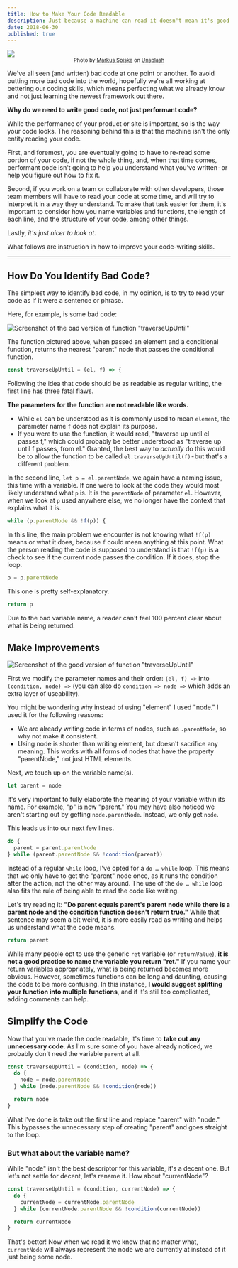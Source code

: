 ```yaml
---
title: How to Make Your Code Readable
description: Just because a machine can read it doesn't mean it's good
date: 2018-06-30
published: true
---
```


![](matrix-code.jpeg)
<br>
<small style="width: 100%; display: block; text-align: center;">Photo by [Markus Spiske](https://unsplash.com/@markusspiske?utm_source=medium&utm_medium=referral) on [Unsplash](https://unsplash.com/?utm_source=medium&utm_medium=referral)</small>

We've all seen (and written) bad code at one point or another. To avoid putting more bad code into the world, hopefully we're all working at bettering our coding skills, which means perfecting what we already know and not just learning the newest framework out there.

**Why do we need to write good code, not just performant code?**

While the performance of your product or site is important, so is the way your code looks. The reasoning behind this is that the machine isn't the only entity reading your code.

First, and foremost, you are eventually going to have to re-read some portion of your code, if not the whole thing, and, when that time comes, performant code isn't going to help you understand what you've written - or help you figure out how to fix it.

Second, if you work on a team or collaborate with other developers, those team members will have to read your code at some time, and will try to interpret it in a way they understand. To make that task easier for them, it's important to consider how you name variables and functions, the length of each line, and the structure of your code, among other things.

Lastly, _it's just nicer to look at_.

What follows are instruction in how to improve your code-writing skills.

---

## How Do You Identify Bad Code?

The simplest way to identify bad code, in my opinion, is to try to read your code as if it were a sentence or phrase.

Here, for example, is some bad code:

![Screenshot of the bad version of function "traverseUpUntil"](bad-code.png)

The function pictured above, when passed an element and a conditional function, returns the nearest "parent" node that passes the conditional function.

```js
const traverseUpUntil = (el, f) => {
```

Following the idea that code should be as readable as regular writing, the first line has three fatal flaws.

**The parameters for the function are not readable like words.**

- While `el` can be understood as it is commonly used to mean `element`, the parameter name `f` does not explain its purpose.
- If you were to use the function, it would read, "traverse up until el passes f," which could probably be better understood as "traverse up until f passes, from el." Granted, the best way to _actually_ do this would be to allow the function to be called `el.traverseUpUntil(f)` - but that's a different problem.

In the second line, `let p = el.parentNode`, we again have a naming issue, this time with a variable. If one were to look at the code they would most likely understand what `p` is. It is the `parentNode` of parameter `el`. However, when we look at `p` used anywhere else, we no longer have the context that explains what it is.

```js
while (p.parentNode && !f(p)) {
```

In this line, the main problem we encounter is not knowing what `!f(p)` means or what it does, because `f` could mean anything at this point. What the person reading the code is supposed to understand is that `!f(p)` is a check to see if the current node passes the condition. If it does, stop the loop.

```js
p = p.parentNode
```

This one is pretty self-explanatory.

```js
return p
```

Due to the bad variable name, a reader can't feel 100 percent clear about what is being returned.

## Make Improvements

![Screenshot of the good version of function "traverseUpUntil"](good-code.png)

First we modify the parameter names and their order: `(el, f) =>` into `(condition, node) =>` (you can also do `condition => node =>` which adds an extra layer of useability).

You might be wondering why instead of using "element" I used "node." I used it for the following reasons:

- We are already writing code in terms of nodes, such as `.parentNode`, so why not make it consistent.
- Using node is shorter than writing element, but doesn't sacrifice any meaning. This works with all forms of nodes that have the property "parentNode," not just HTML elements.

Next, we touch up on the variable name(s).

```js
let parent = node
```

It's very important to fully elaborate the meaning of your variable within its name. For example, "p" is now "parent." You may have also noticed we aren't starting out by getting `node.parentNode`. Instead, we only get `node`.

This leads us into our next few lines.

```js
do {
  parent = parent.parentNode
} while (parent.parentNode && !condition(parent))
```

Instead of a regular `while` loop, I've opted for a `do … while` loop. This means that we only have to get the "parent" node once, as it runs the condition after the action, not the other way around. The use of the `do … while` loop also fits the rule of being able to read the code like writing.

Let's try reading it: **"Do parent equals parent's parent node while there is a parent node and the condition function doesn't return true."** While that sentence may seem a bit weird, it is more easily read as writing and helps us understand what the code means.

```js
return parent
```

While many people opt to use the generic `ret` variable (or `returnValue`), **it is not a good practice to name the variable you return "ret."** If you name your return variables appropriately, what is being returned becomes more obvious. However, sometimes functions can be long and daunting, causing the code to be more confusing. In this instance, **I would suggest splitting your function into multiple functions**, and if it's still too complicated, adding comments can help.

## Simplify the Code

Now that you've made the code readable, it's time to **take out any unnecessary code**. As I'm sure some of you have already noticed, we probably don't need the variable `parent` at all.

```js
const traverseUpUntil = (condition, node) => {
  do {
    node = node.parentNode
  } while (node.parentNode && !condition(node))

  return node
}
```

What I've done is take out the first line and replace "parent" with "node." This bypasses the unnecessary step of creating "parent" and goes straight to the loop.

### But what about the variable name?

While "node" isn't the best descriptor for this variable, it's a decent one. But let's not settle for decent, let's rename it. How about "currentNode"?

```js
const traverseUpUntil = (condition, currentNode) => {
  do {
    currentNode = currentNode.parentNode
  } while (currentNode.parentNode && !condition(currentNode))

  return currentNode
}
```

That's better! Now when we read it we know that no matter what, `currentNode` will always represent the node we are currently at instead of it just being some node.
